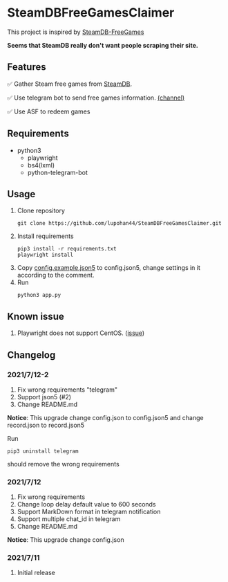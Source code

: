 # SteamDBFreeGamesClaimer

This project is inspired by [SteamDB-FreeGames](https://github.com/azhuge233/SteamDB-FreeGames)

**Seems that SteamDB really don't want people scraping their site.**

## Features
:white_check_mark: Gather Steam free games from [SteamDB](https://steamdb.info/upcoming/free/).

:white_check_mark: Use telegram bot to send free games information. [(channel)](https://t.me/SteamFreeGameNotify)

:white_check_mark: Use ASF to redeem games
## Requirements

- python3
  - playwright
  - bs4(lxml)
  - python-telegram-bot

## Usage
1. Clone repository
   ```shell
   git clone https://github.com/lupohan44/SteamDBFreeGamesClaimer.git
   ```
2. Install requirements
   ```shell
   pip3 install -r requirements.txt
   playwright install
   ```
3. Copy [config.example.json5](config.example.json5) to config.json5, change settings in it according to the comment.
4. Run
   ```shell
   python3 app.py
   ```

## Known issue
1. Playwright does not support CentOS. ([issue](https://github.com/microsoft/playwright/issues/6219))

## Changelog
### 2021/7/12-2
1. Fix wrong requirements "telegram"
2. Support json5 (#2)
3. Change README.md

**Notice**: This upgrade change config.json to config.json5 and change record.json to record.json5

Run
```shell
pip3 uninstall telegram
```
should remove the wrong requirements
### 2021/7/12
1. Fix wrong requirements
2. Change loop delay default value to 600 seconds
3. Support MarkDown format in telegram notification
4. Support multiple chat_id in telegram
5. Change README.md

**Notice**: This upgrade change config.json
### 2021/7/11
1. Initial release